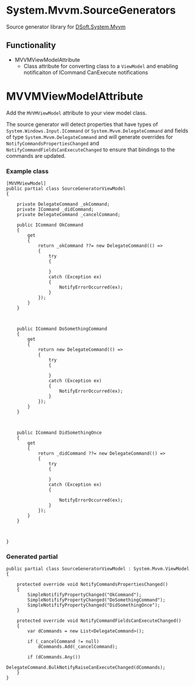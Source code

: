 # System.Mvvm.SourceGenerators

Source generator library for [DSoft.System.Mvvm](https://www.nuget.org/packages/DSoft.System.Mvvm)

## Functionality
- MVVMViewModelAttribute
  - Class attribute for converting class to a `ViewModel` and enabling notificaiton of ICommand CanExecute notifications

# MVVMViewModelAttribute

Add the `MVVMViewModel` attribute to your view model class.

The source generator will detect properties that have types of `System.Windows.Input.ICommand` or `System.Mvvm.DelegateCommand` and fields of type `System.Mvvm.DelegateCommand` and will generate overrides for `NotifyCommandsPropertiesChanged` and `NotifyCommandFieldsCanExecuteChanged` to ensure that bindings to the commands are updated.

### Example class


    [MVVMViewModel]
	public partial class SourceGeneratorViewModel
	{

		private DelegateCommand _okCommand;
		private ICommand _didCommand;
		private DelegateCommand _cancelCommand;

		public ICommand OkCommand
		{
			get
			{
				return _okCommand ??= new DelegateCommand(() =>
				{
					try
					{

					}
					catch (Exception ex)
					{
						NotifyErrorOccurred(ex);
					}
				});
			}
		}



		public ICommand DoSomethingCommand
		{
			get
			{
				return new DelegateCommand(() =>
				{
					try
					{

					}
					catch (Exception ex)
					{
						NotifyErrorOccurred(ex);
					}
				});
			}
		}



		public ICommand DidSomethingOnce
		{
			get
			{
				return _didCommand ??= new DelegateCommand(() =>
				{
					try
					{

					}
					catch (Exception ex)
					{

						NotifyErrorOccurred(ex);
					}
				});
			}
		}



	}

### Generated partial

    public partial class SourceGeneratorViewModel : System.Mvvm.ViewModel
    {
        
        protected override void NotifyCommandsPropertiesChanged()
        {
            SimpleNotififyPropertyChanged("OkCommand");
            SimpleNotififyPropertyChanged("DoSomethingCommand");
            SimpleNotififyPropertyChanged("DidSomethingOnce");
        }

        protected override void NotifyCommandFieldsCanExecuteChanged()
        {
            var dCommands = new List<DelegateCommand>();

            if (_cancelCommand != null)
                dCommands.Add(_cancelCommand);

            if (dCommands.Any())
                DelegateCommand.BulkNotifyRaiseCanExecuteChanged(dCommands);
        }
    }
